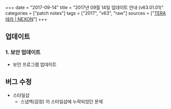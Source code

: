 +++
date = "2017-09-14"
title = "2017년 09월 14일 업데이트 안내 (v63.01.01)"
categories = ["patch notes"]
tags = ["2017", "v63", "raw"]
sources = ["[TERA 테라 | NEXON](http://tera.nexon.com/news/update/view.aspx?n4articlesn=297)"]
+++

## 업데이트

### **1.** 보안 업데이트
- 보안 프로그램 업데이트

## 버그 수정

- 스타일샵
  - 스냅백(검정) 이 스타일샵에 누락되었던 문제

